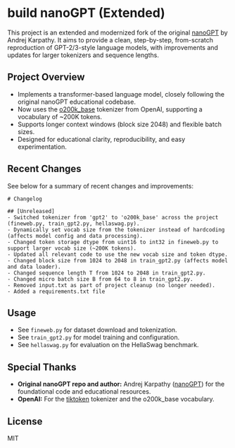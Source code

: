 # build nanoGPT (Extended)

This project is an extended and modernized fork of the original [nanoGPT](https://github.com/karpathy/nanoGPT/tree/master) by Andrej Karpathy. It aims to provide a clean, step-by-step, from-scratch reproduction of GPT-2/3-style language models, with improvements and updates for larger tokenizers and sequence lengths.

## Project Overview

- Implements a transformer-based language model, closely following the original nanoGPT educational codebase.
- Now uses the [o200k_base](https://github.com/openai/tiktoken) tokenizer from OpenAI, supporting a vocabulary of ~200K tokens.
- Supports longer context windows (block size 2048) and flexible batch sizes.
- Designed for educational clarity, reproducibility, and easy experimentation.

## Recent Changes

See below for a summary of recent changes and improvements:

```
# Changelog

## [Unreleased]
- Switched tokenizer from 'gpt2' to 'o200k_base' across the project (fineweb.py, train_gpt2.py, hellaswag.py).
- Dynamically set vocab size from the tokenizer instead of hardcoding (affects model config and data processing).
- Changed token storage dtype from uint16 to int32 in fineweb.py to support larger vocab size (~200K tokens).
- Updated all relevant code to use the new vocab size and token dtype.
- Changed block size from 1024 to 2048 in train_gpt2.py (affects model and data loader).
- Changed sequence length T from 1024 to 2048 in train_gpt2.py.
- Changed micro batch size B from 64 to 8 in train_gpt2.py.
- Removed input.txt as part of project cleanup (no longer needed).
- Added a requirements.txt file 
```

## Usage

- See `fineweb.py` for dataset download and tokenization.
- See `train_gpt2.py` for model training and configuration.
- See `hellaswag.py` for evaluation on the HellaSwag benchmark.

## Special Thanks

- **Original nanoGPT repo and author:** Andrej Karpathy ([nanoGPT](https://github.com/karpathy/nanoGPT)) for the foundational code and educational resources.
- **OpenAI:** For the [tiktoken](https://github.com/openai/tiktoken) tokenizer and the o200k_base vocabulary.

## License

MIT

